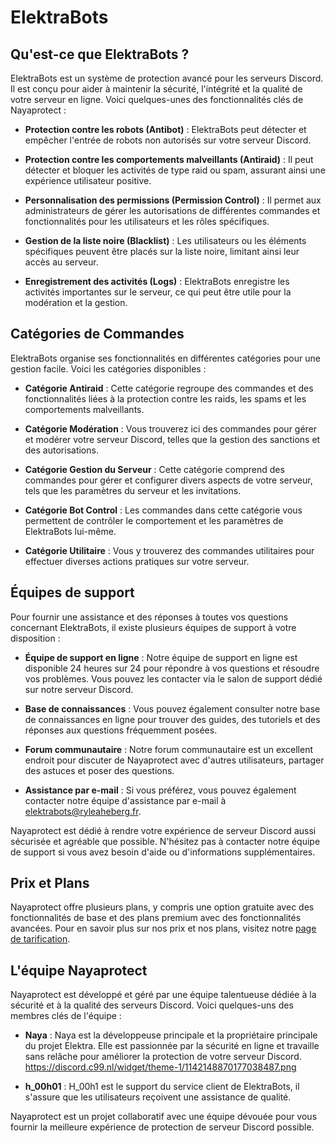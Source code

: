 # ElektraBots

## Qu'est-ce que ElektraBots ?

ElektraBots est un système de protection avancé pour les serveurs Discord. Il est conçu pour aider à maintenir la sécurité, l'intégrité et la qualité de votre serveur en ligne. Voici quelques-unes des fonctionnalités clés de Nayaprotect :

- **Protection contre les robots (Antibot)** : ElektraBots peut détecter et empêcher l'entrée de robots non autorisés sur votre serveur Discord.

- **Protection contre les comportements malveillants (Antiraid)** : Il peut détecter et bloquer les activités de type raid ou spam, assurant ainsi une expérience utilisateur positive.

- **Personnalisation des permissions (Permission Control)** : Il permet aux administrateurs de gérer les autorisations de différentes commandes et fonctionnalités pour les utilisateurs et les rôles spécifiques.

- **Gestion de la liste noire (Blacklist)** : Les utilisateurs ou les éléments spécifiques peuvent être placés sur la liste noire, limitant ainsi leur accès au serveur.

- **Enregistrement des activités (Logs)** : ElektraBots enregistre les activités importantes sur le serveur, ce qui peut être utile pour la modération et la gestion.

## Catégories de Commandes

ElektraBots organise ses fonctionnalités en différentes catégories pour une gestion facile. Voici les catégories disponibles :

- **Catégorie Antiraid** : Cette catégorie regroupe des commandes et des fonctionnalités liées à la protection contre les raids, les spams et les comportements malveillants.

- **Catégorie Modération** : Vous trouverez ici des commandes pour gérer et modérer votre serveur Discord, telles que la gestion des sanctions et des autorisations.

- **Catégorie Gestion du Serveur** : Cette catégorie comprend des commandes pour gérer et configurer divers aspects de votre serveur, tels que les paramètres du serveur et les invitations.

- **Catégorie Bot Control** : Les commandes dans cette catégorie vous permettent de contrôler le comportement et les paramètres de ElektraBots lui-même.

- **Catégorie Utilitaire** : Vous y trouverez des commandes utilitaires pour effectuer diverses actions pratiques sur votre serveur.

## Équipes de support

Pour fournir une assistance et des réponses à toutes vos questions concernant ElektraBots, il existe plusieurs équipes de support à votre disposition :

- **Équipe de support en ligne** : Notre équipe de support en ligne est disponible 24 heures sur 24 pour répondre à vos questions et résoudre vos problèmes. Vous pouvez les contacter via le salon de support dédié sur notre serveur Discord.

- **Base de connaissances** : Vous pouvez également consulter notre base de connaissances en ligne pour trouver des guides, des tutoriels et des réponses aux questions fréquemment posées.

- **Forum communautaire** : Notre forum communautaire est un excellent endroit pour discuter de Nayaprotect avec d'autres utilisateurs, partager des astuces et poser des questions.

- **Assistance par e-mail** : Si vous préférez, vous pouvez également contacter notre équipe d'assistance par e-mail à elektrabots@ryleaheberg.fr.

Nayaprotect est dédié à rendre votre expérience de serveur Discord aussi sécurisée et agréable que possible. N'hésitez pas à contacter notre équipe de support si vous avez besoin d'aide ou d'informations supplémentaires.

## Prix et Plans

Nayaprotect offre plusieurs plans, y compris une option gratuite avec des fonctionnalités de base et des plans premium avec des fonctionnalités avancées. Pour en savoir plus sur nos prix et nos plans, visitez notre [page de tarification](https://elektrabots.ryleaheberg.fr/pages/license.html).

## L'équipe Nayaprotect

Nayaprotect est développé et géré par une équipe talentueuse dédiée à la sécurité et à la qualité des serveurs Discord. Voici quelques-uns des membres clés de l'équipe :

- **Naya** : Naya est la développeuse principale et la propriétaire principale du projet Elektra. Elle est passionnée par la sécurité en ligne et travaille sans relâche pour améliorer la protection de votre serveur Discord.
https://discord.c99.nl/widget/theme-1/1142148870177038487.png

- **h_00h01** : H_00h1 est le support du service client de ElektraBots, il s'assure que les utilisateurs reçoivent une assistance de qualité.

Nayaprotect est un projet collaboratif avec une équipe dévouée pour vous fournir la meilleure expérience de protection de serveur Discord possible.
